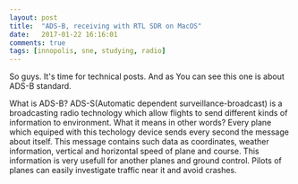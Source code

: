 ```yaml
---
layout: post
title:  "ADS-B, receiving with RTL SDR on MacOS"
date:   2017-01-22 16:16:01
comments: true
tags: [innopolis, sne, studying, radio]
---
```


So guys. It's time for technical posts. And as You can see this one is about ADS-B standard. 

What is ADS-B? ADS-S(Automatic dependent surveillance-broadcast) is a broadcasting radio technology which allow flights to send different kinds of information to environment. What it means in other words? Every plane which equiped with this techology device sends every second the message about itself. This message contains such data as coordinates, weather information, vertical and horizontal speed of plane and course. This information is very usefull for another planes and ground control. Pilots of planes can easily investigate traffic near it and avoid crashes.